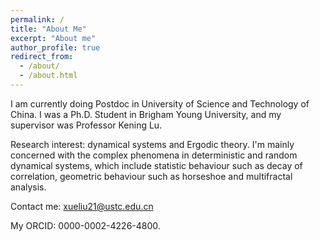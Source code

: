 ```yaml
---
permalink: /
title: "About Me"
excerpt: "About me"
author_profile: true
redirect_from: 
  - /about/
  - /about.html
---
```


I am currently doing Postdoc in University of Science and Technology of China. I was a Ph.D. Student in Brigham Young University, and my supervisor was Professor Kening Lu.

Research interest: dynamical systems and Ergodic theory. I'm mainly concerned with the complex phenomena in deterministic and random dynamical systems, which include statistic behaviour such as decay of correlation, geometric behaviour such as horseshoe and multifractal analysis.

Contact me: xueliu21@ustc.edu.cn

My ORCID: 0000-0002-4226-4800.